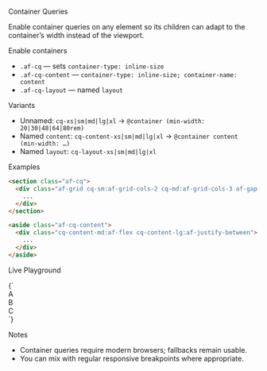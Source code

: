 Container Queries

Enable container queries on any element so its children can adapt to the container’s width instead of the viewport.

Enable containers
- `.af-cq` — sets `container-type: inline-size`
- `.af-cq-content` — `container-type: inline-size; container-name: content`
- `.af-cq-layout` — named `layout`

Variants
- Unnamed: `cq-xs|sm|md|lg|xl` → `@container (min-width: 20|30|48|64|80rem)`
- Named `content`: `cq-content-xs|sm|md|lg|xl` → `@container content (min-width: …)`
- Named `layout`: `cq-layout-xs|sm|md|lg|xl`

Examples
```html
<section class="af-cq">
  <div class="af-grid cq-sm:af-grid-cols-2 cq-md:af-grid-cols-3 af-gap-4">
    ...
  </div>
</section>

<aside class="af-cq-content">
  <div class="cq-content-md:af-flex cq-content-lg:af-justify-between">
    ...
  </div>
</aside>
```

Live Playground

<Playground>
{`
<section class="af-cq af-card af-stack-4">
  <div class="af-grid cq-xs:af-grid-cols-1 cq-sm:af-grid-cols-2 cq-lg:af-grid-cols-3 af-gap-4">
    <div class="af-card">A</div>
    <div class="af-card">B</div>
    <div class="af-card">C</div>
  </div>
</section>
`}
</Playground>

Notes
- Container queries require modern browsers; fallbacks remain usable.
- You can mix with regular responsive breakpoints where appropriate.

